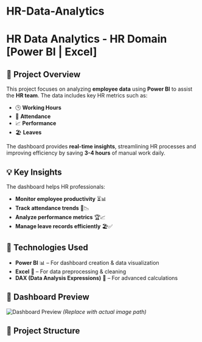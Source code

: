 # HR-Data-Analytics
# HR Data Analytics - HR Domain [Power BI | Excel]

## 📌 Project Overview  
This project focuses on analyzing **employee data** using **Power BI** to assist the **HR team**. The data includes key HR metrics such as:  
- 🕒 **Working Hours**  
- 📅 **Attendance**  
- 📈 **Performance**  
- 🏖️ **Leaves**  

The dashboard provides **real-time insights**, streamlining HR processes and improving efficiency by saving **3-4 hours** of manual work daily.  

## 💡 Key Insights  
The dashboard helps HR professionals:  
- **Monitor employee productivity** ⏳📊  
- **Track attendance trends** 📅📉  
- **Analyze performance metrics** 🏆📈  
- **Manage leave records efficiently** 🏖️✅  

## 🔧 Technologies Used  
- **Power BI** 📊 – For dashboard creation & data visualization  
- **Excel** 📂 – For data preprocessing & cleaning  
- **DAX (Data Analysis Expressions)** 🔢 – For advanced calculations  

## 📸 Dashboard Preview  
![Dashboard Preview]([https://github.com/yourusername/hr-data-analytics/blob/main/screenshot.png](https://github.com/Kushal2025/HR-Data-Analytics/blob/b86f03cc8b5e804da4f99f30763ba4d4042e1a77/Screenshot%20(89).png)) *(Replace with actual image path)*  

## 📂 Project Structure  
